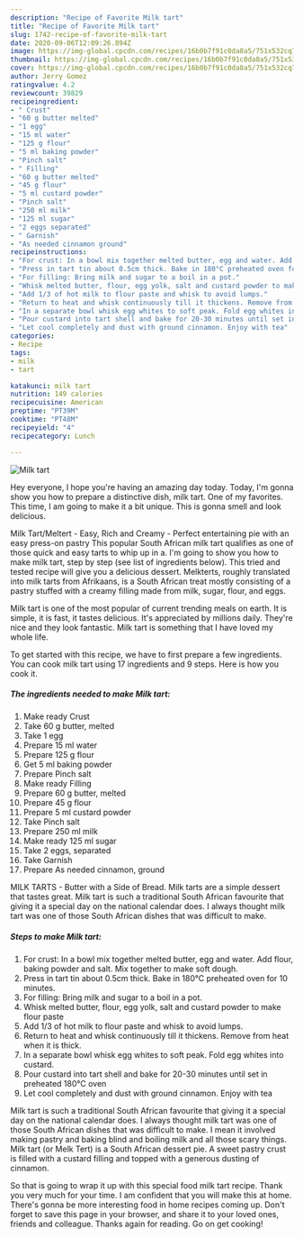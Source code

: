 ```yaml
---
description: "Recipe of Favorite Milk tart"
title: "Recipe of Favorite Milk tart"
slug: 1742-recipe-of-favorite-milk-tart
date: 2020-09-06T12:09:26.894Z
image: https://img-global.cpcdn.com/recipes/16b0b7f91c0da8a5/751x532cq70/milk-tart-recipe-main-photo.jpg
thumbnail: https://img-global.cpcdn.com/recipes/16b0b7f91c0da8a5/751x532cq70/milk-tart-recipe-main-photo.jpg
cover: https://img-global.cpcdn.com/recipes/16b0b7f91c0da8a5/751x532cq70/milk-tart-recipe-main-photo.jpg
author: Jerry Gomez
ratingvalue: 4.2
reviewcount: 39829
recipeingredient:
- " Crust"
- "60 g butter melted"
- "1 egg"
- "15 ml water"
- "125 g flour"
- "5 ml baking powder"
- "Pinch salt"
- " Filling"
- "60 g butter melted"
- "45 g flour"
- "5 ml custard powder"
- "Pinch salt"
- "250 ml milk"
- "125 ml sugar"
- "2 eggs separated"
- " Garnish"
- "As needed cinnamon ground"
recipeinstructions:
- "For crust: In a bowl mix together melted butter, egg and water. Add flour, baking powder and salt. Mix together to make soft dough."
- "Press in tart tin about 0.5cm thick. Bake in 180°C preheated oven for 10 minutes."
- "For filling: Bring milk and sugar to a boil in a pot."
- "Whisk melted butter, flour, egg yolk, salt and custard powder to make flour paste"
- "Add 1/3 of hot milk to flour paste and whisk to avoid lumps."
- "Return to heat and whisk continuously till it thickens. Remove from heat when it is thick."
- "In a separate bowl whisk egg whites to soft peak. Fold egg whites into custard."
- "Pour custard into tart shell and bake for 20-30 minutes until set in preheated 180°C oven"
- "Let cool completely and dust with ground cinnamon. Enjoy with tea"
categories:
- Recipe
tags:
- milk
- tart

katakunci: milk tart 
nutrition: 149 calories
recipecuisine: American
preptime: "PT39M"
cooktime: "PT48M"
recipeyield: "4"
recipecategory: Lunch

---
```



![Milk tart](https://img-global.cpcdn.com/recipes/16b0b7f91c0da8a5/751x532cq70/milk-tart-recipe-main-photo.jpg)

Hey everyone, I hope you're having an amazing day today. Today, I'm gonna show you how to prepare a distinctive dish, milk tart. One of my favorites. This time, I am going to make it a bit unique. This is gonna smell and look delicious.

Milk Tart/Meltert - Easy, Rich and Creamy - Perfect entertaining pie with an easy press-on pastry This popular South African milk tart qualifies as one of those quick and easy tarts to whip up in a. I&#39;m going to show you how to make milk tart, step by step (see list of ingredients below). This tried and tested recipe will give you a delicious dessert. Melkterts, roughly translated into milk tarts from Afrikaans, is a South African treat mostly consisting of a pastry stuffed with a creamy filling made from milk, sugar, flour, and eggs.

Milk tart is one of the most popular of current trending meals on earth. It is simple, it is fast, it tastes delicious. It's appreciated by millions daily. They're nice and they look fantastic. Milk tart is something that I have loved my whole life.


To get started with this recipe, we have to first prepare a few ingredients. You can cook milk tart using 17 ingredients and 9 steps. Here is how you cook it.

<!--inarticleads1-->

##### The ingredients needed to make Milk tart:

1. Make ready  Crust
1. Take 60 g butter, melted
1. Take 1 egg
1. Prepare 15 ml water
1. Prepare 125 g flour
1. Get 5 ml baking powder
1. Prepare Pinch salt
1. Make ready  Filling
1. Prepare 60 g butter, melted
1. Prepare 45 g flour
1. Prepare 5 ml custard powder
1. Take Pinch salt
1. Prepare 250 ml milk
1. Make ready 125 ml sugar
1. Take 2 eggs, separated
1. Take  Garnish
1. Prepare As needed cinnamon, ground


MILK TARTS - Butter with a Side of Bread. Milk tarts are a simple dessert that tastes great. Milk tart is such a traditional South African favourite that giving it a special day on the national calendar does. I always thought milk tart was one of those South African dishes that was difficult to make. 

<!--inarticleads2-->

##### Steps to make Milk tart:

1. For crust: In a bowl mix together melted butter, egg and water. Add flour, baking powder and salt. Mix together to make soft dough.
1. Press in tart tin about 0.5cm thick. Bake in 180°C preheated oven for 10 minutes.
1. For filling: Bring milk and sugar to a boil in a pot.
1. Whisk melted butter, flour, egg yolk, salt and custard powder to make flour paste
1. Add 1/3 of hot milk to flour paste and whisk to avoid lumps.
1. Return to heat and whisk continuously till it thickens. Remove from heat when it is thick.
1. In a separate bowl whisk egg whites to soft peak. Fold egg whites into custard.
1. Pour custard into tart shell and bake for 20-30 minutes until set in preheated 180°C oven
1. Let cool completely and dust with ground cinnamon. Enjoy with tea


Milk tart is such a traditional South African favourite that giving it a special day on the national calendar does. I always thought milk tart was one of those South African dishes that was difficult to make. I mean it involved making pastry and baking blind and boiling milk and all those scary things. Milk tart (or Melk Tert) is a South African dessert pie. A sweet pastry crust is filled with a custard filling and topped with a generous dusting of cinnamon. 

So that is going to wrap it up with this special food milk tart recipe. Thank you very much for your time. I am confident that you will make this at home. There's gonna be more interesting food in home recipes coming up. Don't forget to save this page in your browser, and share it to your loved ones, friends and colleague. Thanks again for reading. Go on get cooking!
